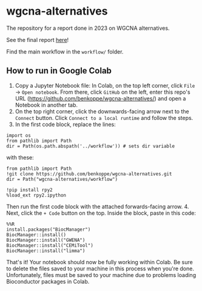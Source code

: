 # wgcna-alternatives

 The repository for a report done in 2023 on WGCNA alternatives.

 See the final report [here](./final%20report/WGCNA%20Final%20Report.pdf)!

 Find the main workflow in the `workflow/` folder.

## How to run in Google Colab

1. Copy a Jupyter Notebook file: In Colab, on the top left corner, click `File` -> `Open notebook`. From there, click `GitHub` on the left, enter this repo's URL (https://github.com/benkoppe/wgcna-alternatives/) and open a Notebook in another tab.
2. On the top right corner, click the downwards-facing arrow next to the `Connect` button. Click `Connect to a local runtime` and follow the steps.
3. In the first code block, replace the lines:
```
import os
from pathlib import Path
dir = Path(os.path.abspath('../workflow')) # sets dir variable
```
with these:
```
from pathlib import Path
!git clone https://github.com/benkoppe/wgcna-alternatives.git
dir = Path("wgcna-alternatives/workflow")

!pip install rpy2
%load_ext rpy2.ipython
```
Then run the first code block with the attached forwards-facing arrow.
4. Next, click the `+ Code` button on the top. Inside the block, paste in this code:
```
%%R
install.packages("BiocManager")
BiocManager::install()
BiocManager::install("GWENA")
BiocManager::install("CEMiTool")
BiocManager::install("limma")
```

That's it! Your notebook should now be fully working within Colab. Be sure to delete the files saved to your machine in this process when you're done. Unfortunately, files must be saved to your machine due to problems loading Bioconductor packages in Colab.
